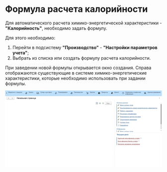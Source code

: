 # Формула расчета калорийности

Для автоматического расчета химико-энергетической характеристики - **"Калорийность"**, необходимо задать формулу.

Для этого необходимо:

1. Перейти в подсистему **"Производство"** - **"Настройки параметров учета"**;
2. Выбрать из списка или создать формулу расчета калорийности.

При заведении новой формулы открывается окно создания. Справа отображаются существующие в системе химико-энергетические характеристики, которые необходимо использовать при задании формулы.

![1](CalorieFormula.assets/1.gif)
